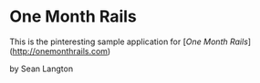# One Month Rails

This is the pinteresting sample application for 
[*One Month Rails*] (http://onemonthrails.com)

by Sean Langton 

